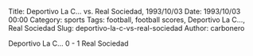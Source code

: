 Title: Deportivo La C… vs. Real Sociedad, 1993/10/03
Date: 1993/10/03 00:00
Category: sports
Tags: football, football scores, Deportivo La C…, Real Sociedad
Slug: deportivo-la-c-vs-real-sociedad
Author: carbonero


Deportivo La C… 0 - 1 Real Sociedad
